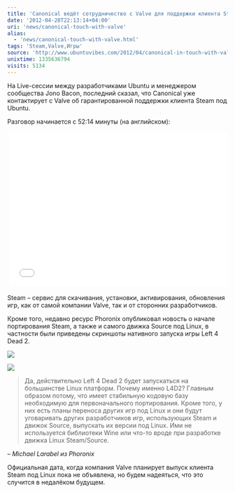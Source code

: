 ```yaml
---
title: 'Canonical ведёт сотрудничество с Valve для поддержки клиента Steam под Ubuntu'
date: '2012-04-28T22:13:14+04:00'
uri: 'news/canonical-touch-with-valve'
alias: 
  - 'news/canonical-touch-with-valve.html'
tags: 'Steam,Valve,Игры'
source: 'http://www.ubuntuvibes.com/2012/04/canonical-in-touch-with-valve-to-ensure.html'
unixtime: 1335636794
visits: 5134
---
```

На Live-сессии между разработчиками Ubuntu и менеджером сообщества Jono Bacon, последний сказал, что Canonical уже контактирует с Valve об гарантированной поддержки клиента Steam под Ubuntu.

Разговор начинается с 52:14 минуты (на английском):

 <iframe src="//www.youtube.com/embed/5-SmNPjMcRQ?fs=1&amp;feature=oembed&amp;start=3134" frameborder="0" width="500" height="355"></iframe>

Steam – сервис для скачивания, установки, активирования, обновления игр, как от самой компании Valve, так и от сторонних разработчиков.

Кроме того, недавно ресурс Phoronix опубликовал новость о начале портирования Steam, а также и самого движка Source под Linux, в частности были приведены скриншоты нативного запуска игры Left 4 Dead 2.

[![](img/2012/04/28/22-00/left-4-dead-2-7121915733-o.jpg)](img/2012/04/28/22-00/left-4-dead-2-7121915733-o.jpg)

[![](img/2012/04/28/22-00/left-4-dead-2-2-7121915769-o.jpg)](img/2012/04/28/22-00/left-4-dead-2-2-7121915769-o.jpg)

> Да, действительно Left 4 Dead 2 будет запускаться на большинстве Linux платформ. Почему именно L4D2? Главным образом потому, что имеет стабильную кодовую базу необходимую для первоначального портирования. Кроме того, у них есть планы переноса других игр под Linux и они будут уговаривать других разработчиков игр, использующих Steam и движок Source, выпускать их версии под Linux. Ими не используется библиотеки Wine или что-то вроде при разработке движка Linux Steam/Source.

*– Michael Larabel из Phoronix*

Официальная дата, когда компания Valve планирует выпуск клиента Steam под Linux пока не объявлена, но будем надеяться, что это случится в недалёком будущем.
